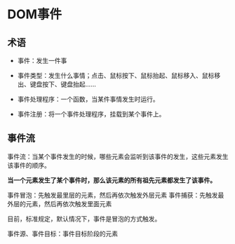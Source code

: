 # DOM事件

## 术语

- 事件：发生一件事
- 事件类型：发生什么事情；点击、鼠标按下、鼠标抬起、鼠标移入、鼠标移出、键盘按下、键盘抬起……

- 事件处理程序：一个函数，当某件事情发生时运行。
- 事件注册：将一个事件处理程序，挂载到某个事件上。

## 事件流

事件流：当某个事件发生的时候，哪些元素会监听到该事件的发生，这些元素发生该事件的顺序。

**当一个元素发生了某个事件时，那么该元素的所有祖先元素都发生了该事件。**

事件冒泡：先触发最里层的元素，然后再依次触发外层元素
事件捕获：先触发最外层的元素，然后再依次触发里面元素

目前，标准规定，默认情况下，事件是冒泡的方式触发。

事件源、事件目标：事件目标阶段的元素
